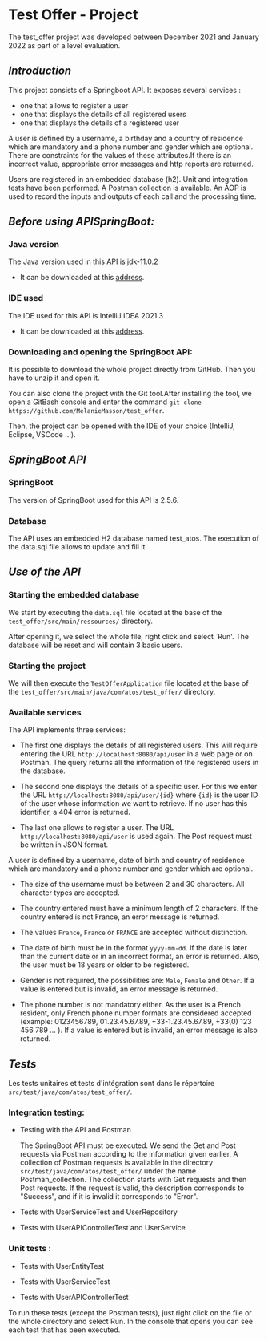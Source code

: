 # Test Offer - Project

The test_offer project was developed between December 2021 and January 2022 as part of a level evaluation.

## ***Introduction***

This project consists of a Springboot API. It exposes several services :
- one that allows to register a user
- one that displays the details of all registered users
- one that displays the details of a registered user

A user is defined by a username, a birthday and a country of residence which are mandatory and a phone number and gender which are optional.
There are constraints for the values of these attributes.If there is an incorrect value, appropriate error messages and http reports are returned.


Users are registered in an embedded database (h2).
Unit and integration tests have been performed. A Postman collection is available.
An AOP is used to record the inputs and outputs of each call and the processing time.


## ***Before using APISpringBoot:***

### Java version

The Java version used in this API is jdk-11.0.2

- It can be downloaded at this [address](https://www.oracle.com/fr/java/technologies/javase/jdk11-archive-downloads.html).

### IDE used

The IDE used for this API is IntelliJ IDEA 2021.3

- It can be downloaded at this [address](https://www.jetbrains.com/fr-fr/idea/download/).

### Downloading and opening the SpringBoot API:

It is possible to download the whole project directly from GitHub. Then you have to unzip it and open it.

You can also clone the project with the Git tool.After installing the tool, we open a GitBash console and enter the command `git clone https://github.com/MelanieMasson/test_offer`.

Then, the project can be opened with the IDE of your choice (IntelliJ, Eclipse, VSCode ...).


## ***SpringBoot API***

### SpringBoot

The version of SpringBoot used for this API is 2.5.6.

### Database

The API uses an embedded H2 database named test_atos. The execution of the data.sql file allows to update and fill it.


## ***Use of the API***

### Starting the embedded database

We start by executing the `data.sql` file located at the base of the `test_offer/src/main/ressources/` directory.

After opening it, we select the whole file, right click and select `Run'. The database will be reset and will contain 3 basic users.


### Starting the project

We will then execute the `TestOfferApplication` file located at the base of the `test_offer/src/main/java/com/atos/test_offer/` directory.

### Available services

The API implements three services:
- The first one displays the details of all registered users.
  This will require entering the URL `http://localhost:8080/api/user` in a web page or on Postman. 
  The query returns all the information of the registered users in the database.


- The second one displays the details of a specific user.
  For this we enter the URL `http://localhost:8080/api/user/{id}` where `{id}` is the user ID of the user whose information we want to retrieve. 
  If no user has this identifier, a 404 error is returned.


- The last one allows to register a user.
  The URL `http://localhost:8080/api/user` is used again. The Post request must be written in JSON format.


A user is defined by a username, date of birth and country of residence which are mandatory and a phone number and gender which are optional.

  - The size of the username must be between 2 and 30 characters. All character types are accepted.
  

  - The country entered must have a minimum length of 2 characters. If the country entered is not France, an error message is returned.


  - The values `France`, `France` or `FRANCE` are accepted without distinction.
  

  - The date of birth must be in the format `yyyy-mm-dd`. If the date is later than the current date or in an incorrect format, an error is returned. Also, the user must be 18 years or older to be registered.
  

  - Gender is not required, the possibilities are: `Male`, `Female` and `Other`. If a value is entered but is invalid, an error message is returned.
  

  - The phone number is not mandatory either. As the user is a French resident, only French phone number formats are considered accepted (example: 0123456789, 01.23.45.67.89, +33-1.23.45.67.89, +33(0) 123 456 789 ... ). If a value is entered but is invalid, an error message is also returned.

## ***Tests***

Les tests unitaires et tests d'intégration sont dans le répertoire `src/test/java/com/atos/test_offer/`.

### Integration testing:

- Testing with the API and Postman

    The SpringBoot API must be executed. We send the Get and Post requests via Postman according to the information given earlier.
  A collection of Postman requests is available in the directory `src/test/java/com/atos/test_offer/` under the name Postman_collection.
  The collection starts with Get requests and then Post requests. If the request is valid, the description corresponds to "Success", and if it is invalid it corresponds to "Error".


- Tests with UserServiceTest and UserRepository


- Tests with UserAPIControllerTest and UserService


### Unit tests :

- Tests with UserEntityTest


- Tests with UserServiceTest


- Tests with UserAPIControllerTest

To run these tests (except the Postman tests), just right click on the file or the whole directory and select Run.
In the console that opens you can see each test that has been executed.   